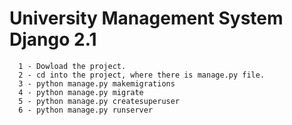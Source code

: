 # University Management System Django 2.1

```
  1 - Dowload the project.
  2 - cd into the project, where there is manage.py file.
  3 - python manage.py makemigrations
  4 - python manage.py migrate
  5 - python manage.py createsuperuser
  6 - python manage.py runserver
```
